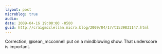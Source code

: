 ```yaml
---
layout: post
microblog: true
audio: 
date: 2009-04-16 19:00:00 -0500
guid: http://craigmcclellan.micro.blog/2009/04/17/t1539831147.html
---
```

Correction, @sean_mcconnell put on a mindblowing show. That underscore is important.
